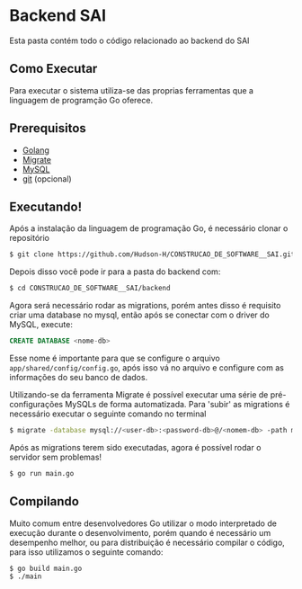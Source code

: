 # Backend SAI

Esta pasta contém todo o código relacionado ao backend do SAI

## Como Executar

Para executar o sistema utiliza-se das proprias ferramentas que a
linguagem de programção Go oferece.

## Prerequisitos

- [Golang](https://go.dev/)
- [Migrate](https://github.com/golang-migrate/migrate)
- [MySQL](https://www.mysql.com/)
- [git](https://git-scm.com/) (opcional)

## Executando!

Após a instalação da linguagem de programação Go, é necessário clonar o repositório

```sh
$ git clone https://github.com/Hudson-H/CONSTRUCAO_DE_SOFTWARE__SAI.git
```

Depois disso você pode ir para a pasta do backend com:

```sh
$ cd CONSTRUCAO_DE_SOFTWARE__SAI/backend
```

Agora será necessário rodar as migrations, porém antes disso é requisito criar uma 
database no mysql, então após se conectar com o driver do MySQL, execute:

```sql
CREATE DATABASE <nome-db>
```

Esse nome é importante para que se configure o arquivo `app/shared/config/config.go`,
após isso vá no arquivo e configure com as informações do seu banco de dados.

Utilizando-se da ferramenta Migrate é possível executar uma série de pré-configurações
MySQLs de forma automatizada. Para 'subir' as migrations é necessário executar o seguinte comando no terminal

```sh
$ migrate -database mysql://<user-db>:<password-db>@/<nomem-db> -path migrations up
```

Após as migrations terem sido executadas, agora é possível rodar o servidor sem
problemas!

```sh
$ go run main.go
```

## Compilando

Muito comum entre desenvolvedores Go utilizar o modo interpretado de execução
durante o desenvolvimento, porém quando é necessário um desempenho melhor, ou para
distribuição é necessário compilar o código, para isso utilizamos o seguinte comando:

```sh
$ go build main.go
$ ./main
```
